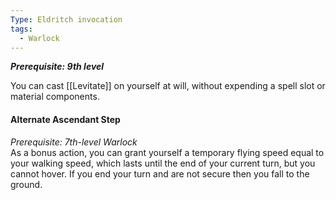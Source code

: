 ```yaml
---
Type: Eldritch invocation
tags:
  - Warlock
---
```

**_Prerequisite: 9th level_**

You can cast [[Levitate]] on yourself at will, without expending a spell slot or material components.

#### Alternate Ascendant Step

_Prerequisite: 7th-level Warlock_  
As a bonus action, you can grant yourself a temporary flying speed equal to your walking speed, which lasts until the end of your current turn, but you cannot hover. If you end your turn and are not secure then you fall to the ground.